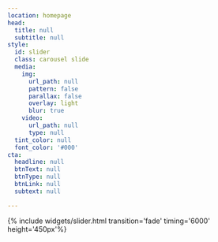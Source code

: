 ```yaml
---
location: homepage
head:
  title: null
  subtitle: null
style:
  id: slider
  class: carousel slide
  media:
    img:
      url_path: null
      pattern: false
      parallax: false
      overlay: light
      blur: true
    video:
      url_path: null
      type: null
  tint_color: null
  font_color: '#000'
cta:
  headline: null
  btnText: null
  btnType: null
  btnLink: null
  subtext: null

---
```

{% include widgets/slider.html transition='fade' timing='6000' height='450px'%}